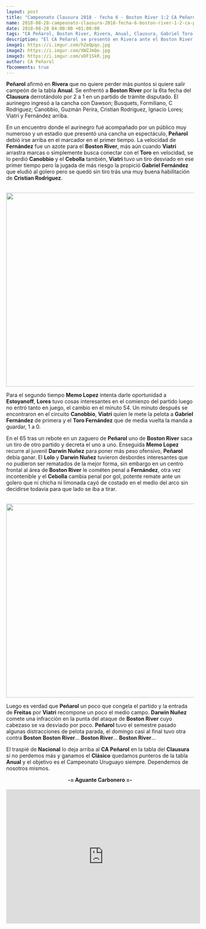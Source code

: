 ```yaml
---
layout: post
title: "Campeonato Clausura 2018 - fecha 6 - Boston River 1:2 CA Peñarol"
name: 2018-08-28-campeonato-clausura-2018-fecha-6-boston-river-1-2-ca-penarol.markdown
date: 2018-08-28 04:00:00 +01:00:00
tags: "CA Peñarol, Boston River, Rivera, Anual, Clausura, Gabriel Toro Fernández, Lucas Viatri, Agustín Canobbio, Cristian Cebolla Rodriguez, Diego Memo Lopez, Lolo Estoyanoff, Ignacio Lores, Darwin Nuñez, Gonzalo Freitas"
description: "El CA Peñarol se presentó en Rivera ante el Boston River, trás un primer tiempo donde hizo méritos para irse arriba en el marcador pero no lo logró, pudo Peñarol sentenciar el partido con un penal indiscutible a Gabriel Fernández que el Cebolla cambió penal por gol"
image1: https://i.imgur.com/hZeQpqo.jpg
image2: https://i.imgur.com/XWZJmQe.jpg
image3: https://i.imgur.com/xDF1SkR.jpg
author: CA Peñarol
fbcomments: true
---
```


<strong>Peñarol</strong> afirmó en <strong>Rivera</strong> que no quiere perder más puntos si quiere salir campeón de la tabla <strong>Anual</strong>. Se enfrentó a <strong>Boston River</strong> por la 6ta fecha del <strong>Clausura</strong> derrotándolo por 2 a 1 en un partido de trámite disputado. El aurinegro ingresó a la cancha con Dawson; Busquets, Formiliano, C Rodriguez; Canobbio, Guzmán Perira, Cristian Rodriguez, Ignacio Lores; Viatri y Fernández arriba.

En un encuentro donde el aurinegro fué acompañado por un público muy numeroso y un estadio que presentó una cancha un espectáculo, <strong>Peñarol</strong> debió irse arriba en el marcador en el primer tiempo. La velocidad de <strong>Fernández</strong> fue un azote para el <strong>Boston River</strong>, más aún cuando <strong>Viatri</strong> arrastra marcas o simplemente busca conectar con el <strong>Toro</strong> en velocidad, se lo perdió <strong>Canobbio</strong> y el <strong>Cebolla</strong> también, <strong>Viatri</strong> tuvo un tiro desviado en ese primer tiempo pero la jugada de más riesgo la propició <strong>Gabriel Fernández</strong> que eludió al golero pero se quedó sin tiro trás una muy buena habilitación de <strong>Cristian Rodriguez</strong>.

<br>

<img src="https://i.imgur.com/XWZJmQe.jpg" width="520px">

<br>

Para el segundo tiempo <strong>Memo Lopez</strong> intenta darle oportunidad a <strong>Estoyanoff</strong>, <strong>Lores</strong> tuvo cosas interesantes en el comienzo del partido luego no entró tanto en juego, el cambio en el minuto 54. Un minuto después se encontraron en el circuito <strong>Canobbio</strong>, <strong>Viatri</strong> quien le mete la pelota a <strong>Gabriel Fernández</strong> de primera y el <strong>Toro Fernández</strong> que de media vuelta la manda a guardar, 1 a 0.

En el 65 tras un rebote en un zaguero de <strong>Peñarol</strong> uno de <strong>Boston River</strong> saca un tiro de otro partido y decreta el uno a uno. Enseguida <strong>Memo Lopez</strong> recurre al juvenil <strong>Darwin Nuñez</strong> para poner más peso ofensivo, <strong>Peñarol</strong> debía ganar. El <strong>Lolo</strong> y <strong>Darwin Nuñez</strong> tuvieron desbordes interesantes que no pudieron ser rematados de la mejor forma, sin embargo en un centro frontal al área de <strong>Boston River</strong> le cométen penal a <strong>Fernández</strong>, otra vez incontenible y el <strong>Cebolla</strong>  cambia penal por gol, potente remate ante un golero que ni chicha ni limonada cayó de costado en el medio del arco sin decidirse todavía para que lado se iba a tirar.

<br>

<img src="https://i.imgur.com/xDF1SkR.jpg" width="520px">

<br>

Luego es verdad que <strong>Peñarol</strong> un poco que congela el partido y la entrada de <strong>Freitas</strong> por <strong>Viatri</strong> recompone un poco el medio campo. <strong>Darwin Nuñez</strong> comete una infracción en la punta del ataque de <strong>Boston River</strong> cuyo cabezaso se va desviado por poco. <strong>Peñarol</strong> tuvo el semestre pasado algunas distracciones de pelota parada, el domingo casi al final tuvo otra contra <strong>Boston</strong> <strong>Boston River</strong>... <strong>Boston River</strong>... <strong>Boston River</strong>...

El traspié de <strong>Nacional</strong> lo deja arriba al <strong>CA Peñarol</strong> en la tabla del <strong>Clausura</strong> si no perdemos más y ganamos el <strong>Clásico</strong> quedamos punteros de la tabla <strong>Anual</strong> y el objetivo es el Campeonato Uruguayo siempre. Dependemos de nosotros mismos.

<center><strong>-= Aguante Carbonero =-</strong></center>

<br>

 <iframe width="521" height="360" src="https://www.youtube.com/embed/LSGGoBfB34k" frameborder="0" allow="autoplay; encrypted-media" allowfullscreen></iframe>
